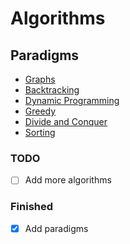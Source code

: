 # Algorithms

## Paradigms

- [Graphs](graphs/README.md)
- [Backtracking](backtracking/README.md)
- [Dynamic Programming](dp/README.md)
- [Greedy](greedy/README.md)
- [Divide and Conquer](divide-and-conquer/README.md)
- [Sorting](sorting/README.md)

### TODO

- [ ] Add more algorithms

### Finished

- [x] Add paradigms
